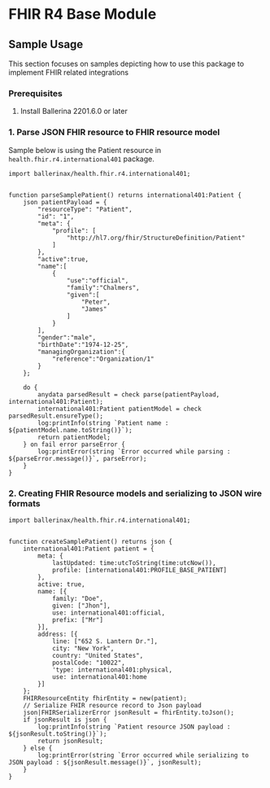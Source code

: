 
# FHIR R4 Base Module

## Sample Usage

This section focuses on samples depicting how to use this package to implement FHIR related integrations

### Prerequisites

1. Install Ballerina 2201.6.0 or later

### 1. Parse JSON FHIR resource to FHIR resource model
Sample below is using the Patient resource in `health.fhir.r4.international401` package.

```ballerina
import ballerinax/health.fhir.r4.international401;


function parseSamplePatient() returns international401:Patient {
    json patientPayload = {
        "resourceType": "Patient",
        "id": "1",
        "meta": {
            "profile": [
                "http://hl7.org/fhir/StructureDefinition/Patient"
            ]
        },
        "active":true,
        "name":[
            {
                "use":"official",
                "family":"Chalmers",
                "given":[
                    "Peter",
                    "James"
                ]
            }
        ],
        "gender":"male",
        "birthDate":"1974-12-25",
        "managingOrganization":{
            "reference":"Organization/1"
        }
    };

    do {
        anydata parsedResult = check parse(patientPayload, international401:Patient);
        international401:Patient patientModel = check parsedResult.ensureType();
        log:printInfo(string `Patient name : ${patientModel.name.toString()}`);
        return patientModel;
    } on fail error parseError {
    	log:printError(string `Error occurred while parsing : ${parseError.message()}`, parseError);
    }
}
```

### 2. Creating FHIR Resource models and serializing to JSON wire formats

```ballerina
import ballerinax/health.fhir.r4.international401;


function createSamplePatient() returns json {
    international401:Patient patient = {
        meta: {
            lastUpdated: time:utcToString(time:utcNow()),
            profile: [international401:PROFILE_BASE_PATIENT]
        },
        active: true,
        name: [{
            family: "Doe",
            given: ["Jhon"],
            use: international401:official,
            prefix: ["Mr"]
        }],
        address: [{
            line: ["652 S. Lantern Dr."],
            city: "New York",
            country: "United States",
            postalCode: "10022",
            'type: international401:physical,
            use: international401:home
        }]
    };
    FHIRResourceEntity fhirEntity = new(patient);
    // Serialize FHIR resource record to Json payload
    json|FHIRSerializerError jsonResult = fhirEntity.toJson();
    if jsonResult is json {
        log:printInfo(string `Patient resource JSON payload : ${jsonResult.toString()}`);
        return jsonResult;
    } else {
        log:printError(string `Error occurred while serializing to JSON payload : ${jsonResult.message()}`, jsonResult);
    }
}
```